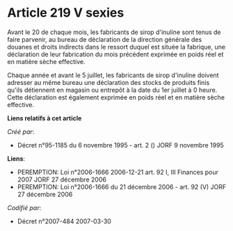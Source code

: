 # Article 219 V sexies

Avant le 20 de chaque mois, les fabricants de sirop d'inuline sont tenus de faire parvenir, au bureau de déclaration de la
direction générale des douanes et droits indirects dans le ressort duquel est située la fabrique, une déclaration de leur
fabrication du mois précédent exprimée en poids réel et en matière sèche effective.

Chaque année et avant le 5 juillet, les fabricants de sirop d'inuline doivent adresser au même bureau une déclaration des
stocks de produits finis qu'ils détiennent en magasin ou entrepôt à la date du 1er juillet à 0 heure. Cette déclaration est
également exprimée en poids réel et en matière sèche effective.

**Liens relatifs à cet article**

_Créé par_:

  - Décret n°95-1185 du 6 novembre 1995 - art. 2 () JORF 9 novembre 1995

**Liens**:

  - PEREMPTION: Loi n°2006-1666 2006-12-21 art. 92 I, III Finances pour 2007 JORF 27 décembre 2006
  - PEREMPTION: Loi n°2006-1666 du 21 décembre 2006 - art. 92 (V) JORF 27 décembre 2006

_Codifié par_:

  - Décret n°2007-484 2007-03-30
